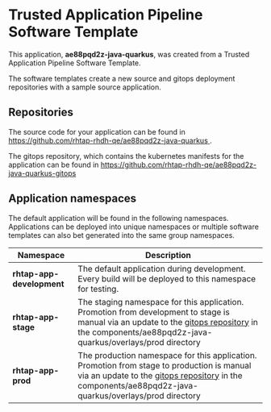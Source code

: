 # Trusted Application Pipeline Software Template

This application, **ae88pqd2z-java-quarkus**, was created from a Trusted Application Pipeline Software Template.

The software templates create a new source and gitops deployment repositories with a sample source application. 

## Repositories

The source code for your application can be found in [https://github.com/rhtap-rhdh-qe/ae88pqd2z-java-quarkus ](https://github.com/rhtap-rhdh-qe/ae88pqd2z-java-quarkus ).
 
The gitops repository, which contains the kubernetes manifests for the application can be found in 
[https://github.com/rhtap-rhdh-qe/ae88pqd2z-java-quarkus-gitops ](https://github.com/rhtap-rhdh-qe/ae88pqd2z-java-quarkus-gitops ) 

## Application namespaces 

The default application will be found in the following namespaces. Applications can be deployed into unique namespaces or multiple software templates can also bet generated into the same group namespaces.  

|  Namespace   |  Description   |  
| -------- | -------- |   
| **rhtap-app-development** | The default application during development. Every build will be deployed to this namespace for testing. | 
| **rhtap-app-stage** | The staging namespace for this application. Promotion from development to stage is manual via an update to the [gitops repository](https://github.com/rhtap-rhdh-qe/ae88pqd2z-java-quarkus-gitops ) in the components/ae88pqd2z-java-quarkus/overlays/prod directory |  
| **rhtap-app-prod** | The production namespace for this application. Promotion from stage to production is manual via an update to the [gitops repository](https://github.com/rhtap-rhdh-qe/ae88pqd2z-java-quarkus-gitops ) in the components/ae88pqd2z-java-quarkus/overlays/prod directory | 